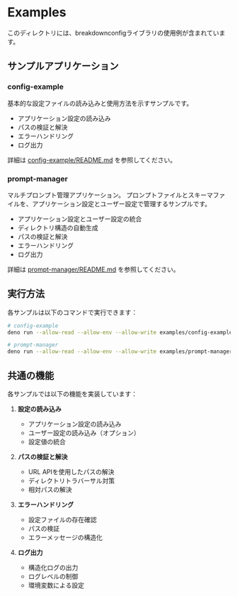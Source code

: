 # Examples

このディレクトリには、breakdownconfigライブラリの使用例が含まれています。

## サンプルアプリケーション

### config-example
基本的な設定ファイルの読み込みと使用方法を示すサンプルです。
- アプリケーション設定の読み込み
- パスの検証と解決
- エラーハンドリング
- ログ出力

詳細は [config-example/README.md](./config-example/README.md) を参照してください。

### prompt-manager
マルチプロンプト管理アプリケーション。
プロンプトファイルとスキーマファイルを、アプリケーション設定とユーザー設定で管理するサンプルです。
- アプリケーション設定とユーザー設定の統合
- ディレクトリ構造の自動生成
- パスの検証と解決
- エラーハンドリング
- ログ出力

詳細は [prompt-manager/README.md](./prompt-manager/README.md) を参照してください。

## 実行方法

各サンプルは以下のコマンドで実行できます：

```bash
# config-example
deno run --allow-read --allow-env --allow-write examples/config-example/main.ts

# prompt-manager
deno run --allow-read --allow-env --allow-write examples/prompt-manager/main.ts
```

## 共通の機能

各サンプルでは以下の機能を実装しています：

1. **設定の読み込み**
   - アプリケーション設定の読み込み
   - ユーザー設定の読み込み（オプション）
   - 設定値の統合

2. **パスの検証と解決**
   - URL APIを使用したパスの解決
   - ディレクトリトラバーサル対策
   - 相対パスの解決

3. **エラーハンドリング**
   - 設定ファイルの存在確認
   - パスの検証
   - エラーメッセージの構造化

4. **ログ出力**
   - 構造化ログの出力
   - ログレベルの制御
   - 環境変数による設定 